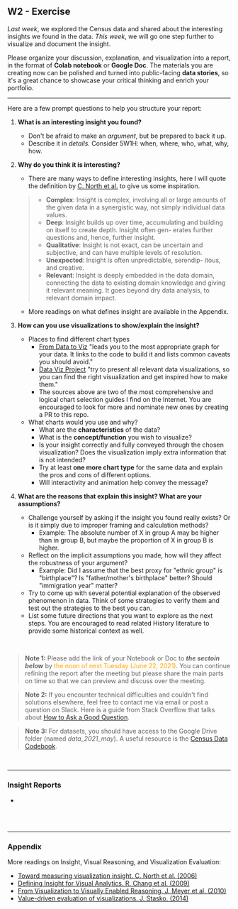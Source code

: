 ## W2 - Exercise


*Last week*, we explored the Census data and shared about the interesting insights we found in the data. 
*This week*, we will go one step further to visualize and document the insight. 

Please organize your discussion, explanation, and visualization into a report, in the format of **Colab notebook** or **Google Doc**. The materials you are creating now can be polished and turned into public-facing **data stories**, so it's a great chance to showcase your critical thinking and enrich your portfolio.

****

Here are a few prompt questions to help you structure your report:

1. **What is an interesting insight you found?**
	- Don't be afraid to make an *argument*, but be prepared to back it up.
	- Describe it in *details*. Consider 5W1H: when, where, who, what, why, how.

2. **Why do you think it is interesting?**
	- 	There are many ways to define interesting insights, here I will quote the definition by [C. North et al.](https://ieeexplore.ieee.org/document/1626178) to give us some inspiration.

	>   - **Complex**: Insight is complex, involving all or large amounts of the given data in a synergistic way, not simply individual data values.
	>  	- **Deep**: Insight builds up over time, accumulating and building on itself to create depth. Insight often gen- erates further questions and, hence, further insight.
	>  	- **Qualitative**: Insight is not exact, can be uncertain and subjective, and can have multiple levels of resolution. 
	>  	- **Unexpected**: Insight is often unpredictable, serendip-
itous, and creative.
	>  	- **Relevant**: Insight is deeply embedded in the data
domain, connecting the data to existing domain knowledge and giving it relevant meaning. It goes beyond dry data analysis, to relevant domain impact.

	- More readings on what defines insight are available in the Appendix.

3. **How can you use visualizations to show/explain the insight?**
	- Places to find different chart types
		- [From Data to Viz](https://www.data-to-viz.com) "leads you to the most appropriate graph for your data. It links to the code to build it and lists common caveats you should avoid."
		- [Data Viz Project](https://datavizproject.com) "try to present all relevant data visualizations, so you can find the right visualization and get inspired how to make them."
		- The sources above are two of the most comprehensive and logical chart selection guides I find on the Internet. You are encouraged to look for more and nominate new ones by creating a PR to this repo. 
	- What charts would you use and why? 
		- What are the **characteristics** of the data?
		- What is the **concept/function** you wish to visualize?
		- Is your insight correctly and fully conveyed through the chosen visualization? Does the visualization imply extra information that is not intended?
		- Try at least **one more chart type** for the same data and explain  the pros and cons of different options.
		- Will interactivity and animation help convey the message? 

4. **What are the reasons that explain this insight? What are your assumptions?**
	- Challenge yourself by asking if the insight you found really exists? Or is it simply due to improper framing and calculation methods? 
		- Example: The absolute number of X in group A may be higher than in group B, but maybe the proportion of X in group B is higher.
	- Reflect on the implicit assumptions you made, how will they affect the robustness of your argument? 
		- Example: Did I assume that the best proxy for "ethnic group" is "birthplace"? Is "father/mother's birthplace" better? Should "immigration year" matter?
	- Try to come up with several potential explanation of the observed phenomenon in data. Think of some strategies to verify them and test out the strategies to the best you can.
	- List some future directions that you want to explore as the next steps. You are encouraged to read related History literature to provide some historical context as well.

<br>

> **Note 1:** Please add the link of your Notebook or Doc to ***the sectoin below*** by <span style="color:orange">the noon of next Tuesday (June 22, 2021)</span>. You can continue refining the report after the meeting but please share the main parts on time so that we can preview and discuss over the meeting. 

> **Note 2:** If you encounter technical difficulties and couldn't find solutions elsewhere, feel free to contact me via email or post a question on Slack. Here is a guide from Stack Overflow that talks about [How to Ask a Good Question](https://stackoverflow.com/help/how-to-ask).

> **Note 3:** For datasets, you should have access to the Google Drive folder (named *data\_2021\_may*). A useful resource is the [Census Data Codebook](https://docs.google.com/document/d/1YHucLq-P9GwJL08nWL9o1AerlMhVBtizKa1NOl8GgXE/edit?usp=sharing).

<br>

****

### Insight Reports

- 

<br>
<br>

****

### Appendix

More readings on Insight, Visual Reasoning, and Visualization Evaluation: 

- [Toward measuring visualization insight. C. North et al. (2006)](https://www.semanticscholar.org/paper/Toward-measuring-visualization-insight-North/a5c76ac1c75da8e2d7e21cc602857ef3567b1f6c)
- [Defining Insight for Visual Analytics. R. Chang et al. (2009)](https://www.semanticscholar.org/paper/Defining-Insight-for-Visual-Analytics-Chang-Ziemkiewicz/b28ccb88c5fe7d728b0d7e5e426c9cf55ca26667)
- [From Visualization to Visually Enabled Reasoning. J. Meyer et al. (2010)](https://www.semanticscholar.org/paper/From-Visualization-to-Visually-Enabled-Reasoning-Meyer-Thomas/181ef6274ce08772d965d25669739ed3fbd7535e)
- [Value-driven evaluation of visualizations. J. Stasko. (2014)](https://www.semanticscholar.org/paper/Value-driven-evaluation-of-visualizations-Stasko/bf10c7c8f4e8b47e498fc67de3ad7fdf60f2fe20)
